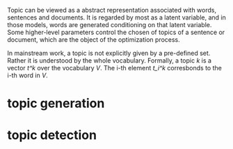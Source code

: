Topic can be viewed as a abstract representation associated with words, sentences and documents. It is regarded by most as a latent variable, and in those models, words are generated conditioning on that latent variable. Some higher-level parameters control the chosen of topics of a sentence or document, which are the object of the optimization process.

In mainstream work, a topic is not explicitly given by a pre-defined set. Rather it is understood by the whole vocabulary. Formally, a topic *k* is a vector *t^k* over the vocabulary *V*. The i-th element *t_i^k* corresbonds to the i-th word in *V*.
# topic generation

# topic detection
